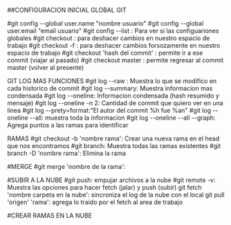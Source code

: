 

##CONFIGURACION INICIAL GLOBAL GIT

#git config --global user.name "nombre usuario"
#git config --global user.email "email usuario"
#git config --list : Para ver si las configuariones globales
#git checkout : para deshacer cambios en nuestro espacio de trabajo
#git checkout -f : para deshacer cambios forsozamente en nuestro espacio de trabajo
#git checkout 'hash del commit' : permite ir a ese commit (viajar al pasado)
#git checkout master : permite regresar al commit master (volver al presente)

GIT LOG MAS FUNCIONES
#git log --raw : Muestra lo que se modifico en cada historico de commit
#git log --summary: Muestra informacion mas condensada
#git log --oneline: Informacion condensada (hash resumido y mensaje)
#git log --oneline -n 2: Cantidad de commit que quiero ver en una linea
#git log --prety=format:"El autor del commit %h fue %an"
#git log --oneline --all: muestra toda la informacion
#git log --oneline --all --graph: Agrega puntos a las ramas para identificar

RAMAS
#git checkout -b 'nombre rama': Crear una nueva rama en el head que nos encontramos
#git branch: Muestra todas las ramas existentes
#git branch -D 'nombre rama': Elimina la rama


#MERGE
#git merge 'nombre de la rama':


#SUBIR A LA NUBE
#git push: empujar archivos a la nube
#git remote -v: Muestra las opciones para hacer fetch (jalar) y push (subir)
git fetch 'nombre carpeta en la nube': sincroniza el log de la nube con el local
git pull 'origen' 'rama': agrega lo traido por el fetch al area de trabajo

#CREAR RAMAS EN LA NUBE
